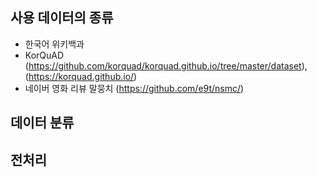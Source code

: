 ## 사용 데이터의 종류
- 한국어 위키백과
- KorQuAD (https://github.com/korquad/korquad.github.io/tree/master/dataset), (https://korquad.github.io/)
- 네이버 영화 리뷰 말뭉치 (https://github.com/e9t/nsmc/)

## 데이터 분류

## 전처리
